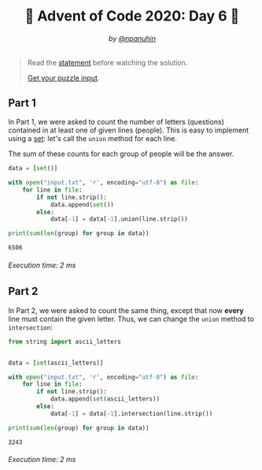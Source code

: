 <h1 align="center">🎄 Advent of Code 2020: Day 6 🎄</h1>
<h6 align="center">by <a href="https://github.com/npanuhin">@npanuhin</a></h6>

> Read the [statement](https://adventofcode.com/2020/day/6 "Visit adventofcode.com/2020/day/6") before watching the solution.
>
> [Get your puzzle input](https://adventofcode.com/2020/day/6/input "Open adventofcode.com/2020/day/6/input").


## Part 1

In Part 1, we were asked to count the number of letters (questions) contained in at least one of given lines (people). This is easy to implement using a [set](https://en.wikipedia.org/wiki/Set_(abstract_data_type)): let's call the `union` method for each line.

The sum of these counts for each group of people will be the answer.

<!-- Execute code: "part1.py" -->
```python
data = [set()]

with open("input.txt", 'r', encoding="utf-8") as file:
    for line in file:
        if not line.strip():
            data.append(set())
        else:
            data[-1] = data[-1].union(line.strip())

print(sum(len(group) for group in data))
```
```
6506
```
###### Execution time: 2 ms

## Part 2

In Part 2, we were asked to count the same thing, except that now **every** line must contain the given letter. Thus, we can change the `union` method to `intersection`:

<!-- Execute code: "part2.py" -->
```python
from string import ascii_letters


data = [set(ascii_letters)]

with open("input.txt", 'r', encoding="utf-8") as file:
    for line in file:
        if not line.strip():
            data.append(set(ascii_letters))
        else:
            data[-1] = data[-1].intersection(line.strip())

print(sum(len(group) for group in data))
```
```
3243
```
###### Execution time: 2 ms
